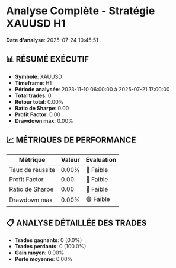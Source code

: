 # Analyse Complète - Stratégie XAUUSD H1

**Date d'analyse**: 2025-07-24 10:45:51

## 📊 RÉSUMÉ EXÉCUTIF

- **Symbole**: XAUUSD
- **Timeframe**: H1
- **Période analysée**: 2023-11-10 06:00:00 à 2025-07-21 17:00:00
- **Total trades**: 0
- **Retour total**: 0.00%
- **Ratio de Sharpe**: 0.00
- **Profit Factor**: 0.00
- **Drawdown max**: 0.00%

## 📈 MÉTRIQUES DE PERFORMANCE

| Métrique | Valeur | Évaluation |
|----------|--------|------------|
| Taux de réussite | 0.00% | 🔴 Faible |
| Profit Factor | 0.00 | 🔴 Faible |
| Ratio de Sharpe | 0.00 | 🔴 Faible |
| Drawdown max | 0.00% | 🟢 Faible |

## 📋 ANALYSE DÉTAILLÉE DES TRADES

- **Trades gagnants**: 0 (0.0%)
- **Trades perdants**: 0 (100.0%)
- **Gain moyen**: 0.00%
- **Perte moyenne**: 0.00%
